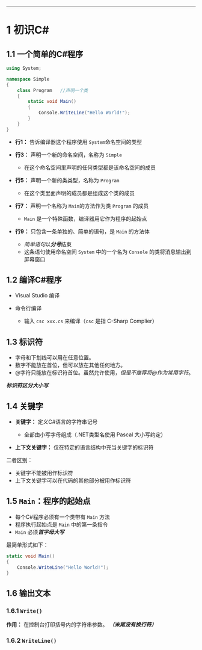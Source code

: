 ---

# 1 初识C#

## 1.1 一个简单的C#程序

```cs
using System;

namespace Simple
{
	class Program	//声明一个类
	{
		static void Main()
		{
			Console.WriteLine("Hello World!");
		}
	}
}
```

* **行1：** 告诉编译器这个程序使用 `System`​ 命名空间的类型
* **行3：** 声明一个新的命名空间，名称为 `Simple`​

  * 在这个命名空间里声明的任何类型都是该命名空间的成员
* **行5：** 声明一个新的类类型，名称为 `Program`​

  * 在这个类里面声明的成员都是组成这个类的成员
* **行7：** 声明一个名称为 `Main`​ 的方法作为类 `Program`​ 的成员

  * ​`Main`​ 是一个特殊函数，编译器用它作为程序的起始点
* **行9：** 只包含一条单独的、简单的语句，是 `Main`​ 的方法体

  * *简单语句*以***分号***结束
  * 这条语句使用命名空间 `System`​ 中的一个名为 `Console`​ 的类将消息输出到屏幕窗口

## 1.2 编译C#程序

* Visual Studio 编译
* 命令行编译

  * 输入 `csc xxx.cs`​ 来编译（`csc`​ 是指 C-Sharp Complier）

## 1.3 标识符

* 字母和下划线可以用在任意位置。
* 数字不能放在首位，但可以放在其他任何地方。
* @字符只能放在标识符首位。虽然允许使用，*但是不推荐将@作为常用字符*。

***标识符区分大小写***

## 1.4 关键字

* **关键字：** 定义C#语言的字符串记号

  * 全部由小写字母组成（.NET类型名使用 Pascal 大小写约定）
* **上下文关键字：** 仅在特定的语言结构中充当关键字的标识符

二者区别：

* 关键字不能被用作标识符
* 上下文关键字可以在代码的其他部分被用作标识符

## 1.5 `Main`​：程序的起始点

* 每个C#程序必须有一个类带有 `Main`​ 方法
* 程序执行起始点是 `Main`​ 中的第一条指令
* ​`Main`​ 必须***首字母大写***

最简单形式如下：

```cs
static void Main()
{
	Console.WriteLine("Hello World!");
}
```

## 1.6 输出文本

### 1.6.1 `Write()`​

**作用：** 在控制台打印括号内的字符串参数。 ***（末尾没有换行符）***

### 1.6.2 `WriteLine()`​

‍
